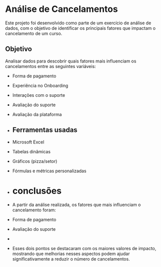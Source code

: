 # Análise de Cancelamentos
Este projeto foi desenvolvido como parte de um exercício de análise de dados, com o objetivo de identificar os principais fatores que impactam o cancelamento de um curso.

## Objetivo
Analisar dados para descobrir quais fatores mais influenciam os cancelamentos entre as seguintes variáveis:

- Forma de pagamento
- Experiência no Onboarding
- Interações com o suporte
- Avaliação do suporte
- Avaliação da plataforma

- ## Ferramentas usadas
- Microsoft Excel
- Tabelas dinâmicas
- Gráficos (pizza/setor)
- Fórmulas e métricas personalizadas

- # conclusões
- A partir da análise realizada, os fatores que mais influenciam o cancelamento foram:
- Forma de pagamento
- Avaliação do suporte
-
- Esses dois pontos se destacaram com os maiores valores de impacto, mostrando que melhorias nesses aspectos podem ajudar significativamente a reduzir o número de cancelamentos.

